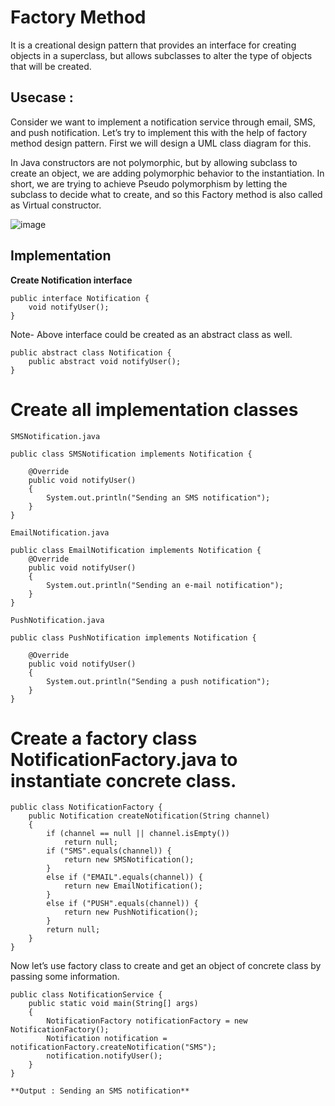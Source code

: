 # Factory Method

It is a creational design pattern that provides an interface for creating objects in a superclass, but allows subclasses to alter the type of objects that will be created.

## Usecase : 
Consider we want to implement a notification service through email, SMS, and push notification. Let’s try to implement this with the help of factory method design pattern. First we will design a UML class diagram for this. 

In Java constructors are not polymorphic, but by allowing subclass to create an object, we are adding polymorphic behavior to the instantiation. In short, we are trying to achieve Pseudo polymorphism by letting the subclass to decide what to create, and so this Factory method is also called as Virtual constructor.

![image](https://user-images.githubusercontent.com/51394570/139050855-5772cdab-b620-4264-9fd7-e90641fff4dc.png)

## Implementation

**Create Notification interface**

```
public interface Notification {
    void notifyUser();
}
```
Note- Above interface could be created as an abstract class as well. 
```
public abstract class Notification {
    public abstract void notifyUser();
}
```

# Create all implementation classes

```
SMSNotification.java
```

```
public class SMSNotification implements Notification {
 
    @Override
    public void notifyUser()
    {
        System.out.println("Sending an SMS notification");
    }
}
```

```
EmailNotification.java
```

```
public class EmailNotification implements Notification {
    @Override
    public void notifyUser()
    {
        System.out.println("Sending an e-mail notification");
    }
}
```

```
PushNotification.java
```

```
public class PushNotification implements Notification {
 
    @Override
    public void notifyUser()
    {
        System.out.println("Sending a push notification");
    }
}
```
# Create a factory class NotificationFactory.java to instantiate concrete class.

```
public class NotificationFactory {
    public Notification createNotification(String channel)
    {
        if (channel == null || channel.isEmpty())
            return null;
        if ("SMS".equals(channel)) {
            return new SMSNotification();
        }
        else if ("EMAIL".equals(channel)) {
            return new EmailNotification();
        }
        else if ("PUSH".equals(channel)) {
            return new PushNotification();
        }
        return null;
    }
}
```

Now let’s use factory class to create and get an object of concrete class by passing some information. 

```
public class NotificationService {
    public static void main(String[] args)
    {
        NotificationFactory notificationFactory = new NotificationFactory();
        Notification notification = notificationFactory.createNotification("SMS");
        notification.notifyUser();
    }
}
```

```
**Output : Sending an SMS notification**
```
